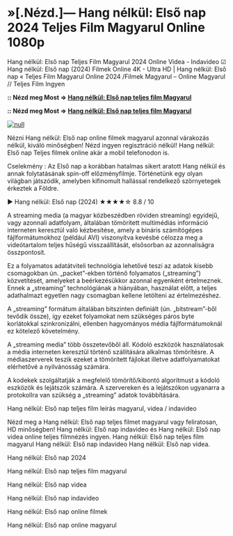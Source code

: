 # »[.Nézd.]— Hang nélkül: Első nap 2024 Teljes Film Magyarul Online 1080p

Hang nélkül: Első nap Teljes Film Magyarul 2024 Online Videa - Indavideo ☑ Hang nélkül: Első nap (2024) Filmek Online 4K - Ultra HD | Hang nélkül: Első nap « Teljes Film Magyarul Online 2024 /Filmek Magyarul – Online Magyarul // Teljes Film Ingyen

**:: Nézd meg Most => [Hang nélkül: Első nap teljes film Magyarul](https://t.co/QHBkAVEDsL)**

**:: Nézd meg Most => [Hang nélkül: Első nap teljes film Magyarul](https://t.co/QHBkAVEDsL)**

[![null](https://static.wixstatic.com/media/855a25_043b5abeb4ae4d35ac003198e7fe56ed~mv2.gif)](https://t.co/QHBkAVEDsL)

Nézni Hang nélkül: Első nap online filmek magyarul azonnal várakozás nélkül, kiváló minőségben! Nézd ingyen regisztráció nélkül! Hang nélkül: Első nap Teljes filmek online akár a mobil telefonodon is.

Cselekmény : Az Első nap a korábban hatalmas sikert aratott Hang nélkül és annak folytatásának spin-off előzményfilmje. Történetünk egy olyan világban játszódik, amelyben kifinomult hallással rendelkező szörnyetegek érkeztek a Földre.

▶️ Hang nélkül: Első nap (2024) ★★★★☆ 8.8 / 10

A streaming media (a magyar közbeszédben röviden streaming) egyidejű, vagy azonnali adatfolyam, általában tömörített multimédiás információ interneten keresztül való kézbesítése, amely a bináris számítógépes fájlformátumokhoz (például AVI) viszonyítva kevésbé célozza meg a videótartalom teljes hűségű visszaállítását, elsősorban az azonnaliságra összpontosít.

Ez a folyamatos adatátviteli technológia lehetővé teszi az adatok kisebb csomagokban ún. „packet”-ekben történő folyamatos („streaming”) közvetítését, amelyeket a beérkezésükkor azonnal egyenként értelmeznek. Ennek a „streaming” technológiának a hiányában, használat előtt, a teljes adathalmazt egyetlen nagy csomagban kellene letölteni az értelmezéshez.

A „streaming” formátum általában bitszinten definiált (ún. „bitstream”-ből tevődik össze), így ezeket folyamokat nem szükséges páros byte korlátokkal szinkronizálni, ellenben hagyományos média fájlformátumoknál ez kötelező követelmény.

A „streaming media” több összetevőből áll. Kódoló eszközök használatosak a média interneten keresztül történő szállítására alkalmas tömörítésre. A médiaszerverek teszik ezeket a tömörített fájlokat illetve adatfolyamatokat elérhetővé a nyilvánosság számára.

A kodekek szolgáltatják a megfelelő tömörítő/kibontó algoritmust a kódoló eszközök és lejátszók számára. A szervereken és a lejátszókon ugyanarra a protokollra van szükség a „streaming” adatok továbbítására.

Hang nélkül: Első nap teljes film leírás magyarul, videa / indavideo

Nézd meg a Hang nélkül: Első nap teljes filmet magyarul vagy feliratosan, HD minőségben! Hang nélkül: Első nap indavideo és Hang nélkül: Első nap videa online teljes filmnézés ingyen. Hang nélkül: Első nap teljes film magyarul Hang nélkül: Első nap indavideo Hang nélkül: Első nap videa.

Hang nélkül: Első nap 2024

Hang nélkül: Első nap teljes film magyarul

Hang nélkül: Első nap videa

Hang nélkül: Első nap indavideo

Hang nélkül: Első nap online filmek

Hang nélkül: Első nap online magyarul
